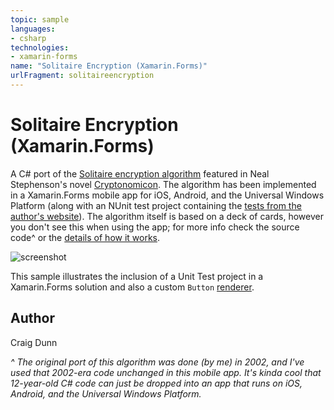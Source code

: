 ```yaml
---
topic: sample
languages:
- csharp
technologies:
- xamarin-forms
name: "Solitaire Encryption (Xamarin.Forms)"
urlFragment: solitaireencryption
---
```

Solitaire Encryption (Xamarin.Forms)
==============

A C# port of the [Solitaire encryption algorithm](https://www.schneier.com/solitaire.html) featured in Neal Stephenson's novel [Cryptonomicon](http://en.wikipedia.org/wiki/Cryptonomicon). The algorithm has been implemented in a Xamarin.Forms mobile app for iOS, Android, and the Universal Windows Platform (along with an NUnit test project containing the [tests from the author's website](https://www.schneier.com/code/sol-test.txt)). The algorithm itself is based on a deck of cards, however you don't see this when using the app; for more info check the source code^ or the [details of how it works](https://www.schneier.com/solitaire.html).

![screenshot](https://raw.githubusercontent.com/xamarin/xamarin-forms-samples/master/SolitaireEncryption/Screenshots/all-sml.png "Colors")

This sample illustrates the inclusion of a Unit Test project in a Xamarin.Forms solution and also a custom `Button` [renderer](http://developer.xamarin.com/guides/cross-platform/xamarin-forms/custom-renderer/).

Author
------

Craig Dunn

*^ The original port of this algorithm was done (by me) in 2002, and I've used that 2002-era code *unchanged* in this mobile app. It's kinda cool that 12-year-old C# code can just be dropped into an app that runs on iOS, Android, and the Universal Windows Platform.*